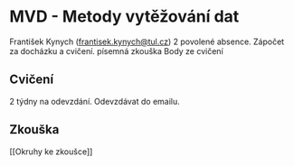 # MVD - Metody vytěžování dat
František Kynych (frantisek.kynych@tul.cz)
2 povolené absence.
Zápočet za docházku a cvičení.
písemná zkouška
Body ze cvičení

## Cvičení
2 týdny na odevzdání.
Odevzdávat do emailu.

## Zkouška
[[Okruhy ke zkoušce]]

